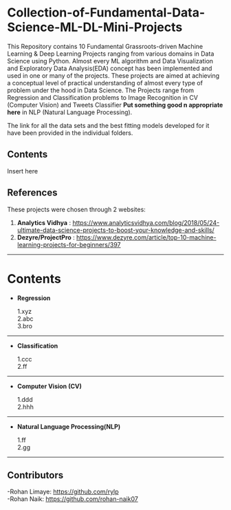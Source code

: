 # Collection-of-Fundamental-Data-Science-ML-DL-Mini-Projects
This Repository contains 10 Fundamental Grassroots-driven Machine Learning & Deep Learning Projects ranging from various domains in Data Science using Python. Almost every ML algorithm and Data Visualization and Exploratory Data Analysis(EDA) concept has been implemented and used in one or many of the projects. These projects are aimed at achieving a conceptual level of practical understanding of almost every type of problem under the hood in Data Science. The Projects range from Regression and Classification problems to Image Recognition in CV (Computer Vision) and Tweets Classifier **Put something good n appropriate here** in NLP (Natural Language Processing).  

The link for all the data sets and the best fitting models developed for it have been provided in the individual folders.

## Contents
Insert here


## References
These projects were chosen through 2 websites:</br>
1. **Analytics Vidhya** : https://www.analyticsvidhya.com/blog/2018/05/24-ultimate-data-science-projects-to-boost-your-knowledge-and-skills/</br>
2. **Dezyre/ProjectPro** : https://www.dezyre.com/article/top-10-machine-learning-projects-for-beginners/397</br>

***

# Contents

* **Regression**

    1.xyz</br>
    2.abc</br>
    3.bro</br>

***

* **Classification**

    1.ccc</br>
    2.ff</br>

***

* **Computer Vision (CV)**

    1.ddd</br>
    2.hhh</br>
    
***

* **Natural Language Processing(NLP)**

    1.ff</br>
    2.gg</br>

***


## Contributors
-Rohan Limaye: https://github.com/rylp </br>
-Rohan Naik: https://github.com/rohan-naik07 </br>
